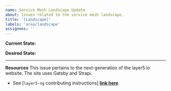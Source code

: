 ```yaml
---
name: Service Mesh Landscape Update
about: Issues related to the service mesh landscape.
title: '[Landscape]'
labels: 'area/landscape'
assignees: ''
---
```

**Current State:**


**Desired State:**

---
**Resources**
This issue pertains to the next-generation of the layer5.io website. The site uses Gatsby and Strapi.
- See [`layer5-ng` contributing instructions] **[link here](https://github.com/layer5io/layer5/blob/layer5-ng/CONTRIBUTING.md)**
